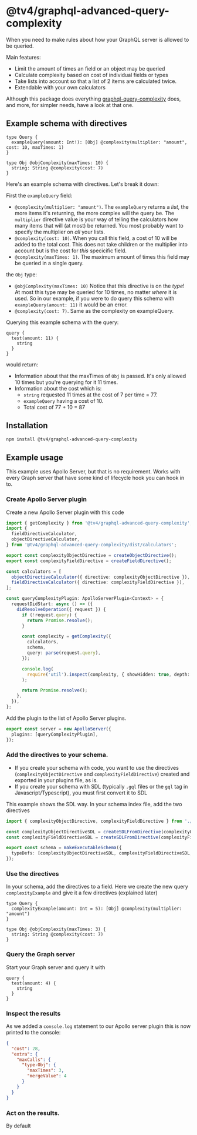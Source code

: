 # @tv4/graphql-advanced-query-complexity

When you need to make rules about how your GraphQL server is allowed to be queried.

Main features:

- Limit the amount of times an field or an object may be queried
- Calculate complexity based on cost of individual fields or types
- Take lists into account so that a list of 2 items are calculated twice.
- Extendable with your own calculators

Although this package does everything [graphql-query-complexity](https://www.npmjs.com/package/graphql-query-complexity) does, and more, for simpler needs, have a look at that one.

## Example schema with directives

```gql
type Query {
  exampleQuery(amount: Int!): [Obj] @complexity(multiplier: "amount", cost: 10, maxTimes: 1)
}

type Obj @objComplexity(maxTimes: 10) {
  string: String @complexity(cost: 7)
}
```

Here's an example schema with directives. Let's break it down:

First the `exampleQuery` field:

- `@complexity(multiplier: "amount")`. The `exampleQuery` returns a _list_, the more items it's returning, the more complex will the query be. The `multiplier` directive value is your way of telling the calculators how many items that will (at most) be returned. You most probably want to specify the multiplier on _all_ your lists.
- `@complexity(cost: 10)`. When you call this field, a cost of 10 will be added to the total cost. This does not take children or the multiplier into account but is the cost for _this_ specicific field.
- `@complexity(maxTimes: 1)`. The maximum amount of times this field may be queried in a single query.

the `Obj` type:

- `@objComplexity(maxTimes: 10)` Notice that this directive is on the _type_! At most this type may be queried for 10 times, no matter _where_ it is used. So in our example, if you were to do query this schema with `exampleQuery(amount: 11)` it would be an error.
- `@complexity(cost: 7)`. Same as the complexity on exampleQuery.

Querying this example schema with the query:

```gql
query {
  test(amount: 11) {
    string
  }
}
```

would return:

- Information about that the maxTimes of `Obj` is passed. It's only allowed 10 times but you're querying for it 11 times.
- Information about the cost which is:
  - `string` requested 11 times at the cost of 7 per time = 77.
  - `exampleQuery` having a cost of 10.
  - Total cost of 77 + 10 = 87

## Installation

```bash
npm install @tv4/graphql-advanced-query-complexity
```

## Example usage

This example uses Apollo Server, but that is no requirement. Works with every Graph server that have some kind of lifecycle hook you can hook in to.

### Create Apollo Server plugin

Create a new Apollo Server plugin with this code

```ts
import { getComplexity } from '@tv4/graphql-advanced-query-complexity';
import {
  fieldDirectiveCalculator,
  objectDirectiveCalculator,
} from '@tv4/graphql-advanced-query-complexity/dist/calculators';

export const complexityObjectDirective = createObjectDirective();
export const complexityFieldDirective = createFieldDirective();

const calculators = [
  objectDirectiveCalculator({ directive: complexityObjectDirective }),
  fieldDirectiveCalculator({ directive: complexityFieldDirective }),
];

const queryComplexityPlugin: ApolloServerPlugin<Context> = {
  requestDidStart: async () => ({
    didResolveOperation({ request }) {
      if (!request.query) {
        return Promise.resolve();
      }

      const complexity = getComplexity({
        calculators,
        schema,
        query: parse(request.query),
      });

      console.log(
        require('util').inspect(complexity, { showHidden: true, depth: null, colors: true, breakLength: 200 })
      );

      return Promise.resolve();
    },
  }),
};
```

Add the plugin to the list of Apollo Server plugins.

```ts
export const server = new ApolloServer({
  plugins: [queryComplexityPlugin],
});
```

### Add the directives to your schema.

- If you create your schema with code, you want to use the directives (`complexityObjectDirective` and `complexityFieldDirective`) created and exported in your plugins file, as is.
- If you create your schema with SDL (typically `.gql` files or the `gql` tag in Javascript/Typescript), you must first convert it to SDL

This example shows the SDL way. In your schema index file, add the two directives

```ts
import { complexityObjectDirective, complexityFieldDirective } from './your/plugin/file.ts';

const complexityObjectDirectiveSDL = createSDLFromDirective(complexityObjectDirective);
const complexityFieldDirectiveSDL = createSDLFromDirective(complexityFieldDirective);

export const schema = makeExecutableSchema({
  typeDefs: [complexityObjectDirectiveSDL, complexityFieldDirectiveSDL, otherPartsOfYourSchema],
});
```

### Use the directives

In your schema, add the directives to a field. Here we create the new query `complexityExample` and give it a few directives (explained later)

```gql
type Query {
  complexityExample(amount: Int = 5): [Obj] @complexity(multiplier: "amount")
}

type Obj @objComplexity(maxTimes: 3) {
  string: String @complexity(cost: 7)
}
```

### Query the Graph server

Start your Graph server and query it with

```gql
query {
  test(amount: 4) {
    string
  }
}
```

### Inspect the results

As we added a `console.log` statement to our Apollo server plugin this is now printed to the console:

```json
{
  "cost": 28,
  "extra": {
    "maxCalls": {
      "type-Obj": {
        "maxTimes": 3,
        "mergeValue": 4
      }
    }
  }
}
```

### Act on the results.

By default
